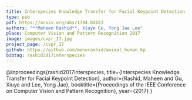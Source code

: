 ```yaml
---
title: Interspecies Knowledge Transfer for Facial Keypoint Detection
type: pub
pdf: https://arxiv.org/abs/1704.04023
authors: "**Maheen Rashid**, Xiuye Gu, Yong Jae Lee"
place: Computer Vision and Pattern Recognition 2017
image: images/cvpr_17.jpg
project_page: /cvpr_17
github: https://github.com/menorashid/animal_human_kp
bibtag: rashid2017interspecies
---
```


@inproceedings{rashid2017interspecies,
  title={Interspecies Knowledge Transfer for Facial Keypoint Detection},
  author={Rashid, Maheen and Gu, Xiuye and Lee, Yong Jae},
  booktitle={Proceedings of the IEEE Conference on Computer Vision and Pattern Recognition},
  year={2017}
}
